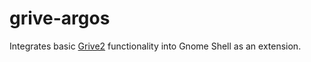 # grive-argos

Integrates basic [Grive2](https://github.com/vitalif/grive2) functionality into Gnome Shell as an extension.
